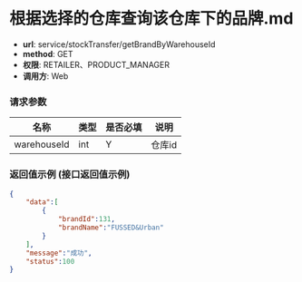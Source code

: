 根据选择的仓库查询该仓库下的品牌.md
=======

- **url**: service/stockTransfer/getBrandByWarehouseId
- **method**: GET
- **权限**: RETAILER、PRODUCT_MANAGER
- **调用方**: Web


### 请求参数

|     名称    | 类型 | 是否必填 |  说明  |
|-------------|------|----------|--------|
| warehouseId | int  | Y        | 仓库id |

### 返回值示例 (接口返回值示例)

```json
{
    "data":[
        {
            "brandId":131,
            "brandName":"FUSSED&Urban"
        }
    ],
    "message":"成功",
    "status":100
}
```